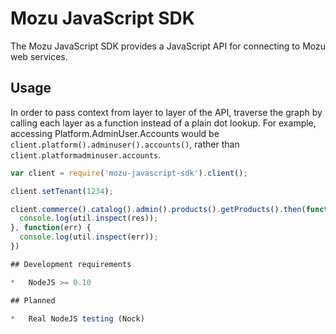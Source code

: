 # Mozu JavaScript SDK

The Mozu JavaScript SDK provides a JavaScript API for connecting to Mozu web services.

## Usage

In order to pass context from layer to layer of the API, traverse the graph by calling each layer as a function instead of a plain dot lookup. For example, accessing Platform.AdminUser.Accounts would be `client.platform().adminuser().accounts()`, rather than `client.platformadminuser.accounts`.

```js
var client = require('mozu-javascript-sdk').client();

client.setTenant(1234);

client.commerce().catalog().admin().products().getProducts().then(function(res) {
  console.log(util.inspect(res));
}, function(err) {
  console.log(util.inspect(err));
})

## Development requirements

*   NodeJS >= 0.10

## Planned

*   Real NodeJS testing (Nock)